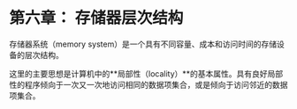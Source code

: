 # 第六章： 存储器层次结构


存储器系统（memory system）是一个具有不同容量、成本和访问时间的存储设备的层次结构。

这里的主要思想是计算机中的**局部性（locality）**的基本属性。具有良好局部性的程序倾向于一次又一次地访问相同的数据项集合，或是倾向于访问邻近的数据项集合。
